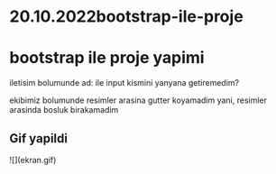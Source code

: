 # 20.10.2022bootstrap-ile-proje
<h1>bootstrap ile proje yapimi</h1>
<p> iletisim bolumunde ad: ile input kismini yanyana getiremedim? </p>
<p> ekibimiz bolumunde resimler arasina gutter koyamadim yani, resimler arasinda bosluk birakamadim </p>

<h2> Gif yapildi</h2>
![](ekran.gif)